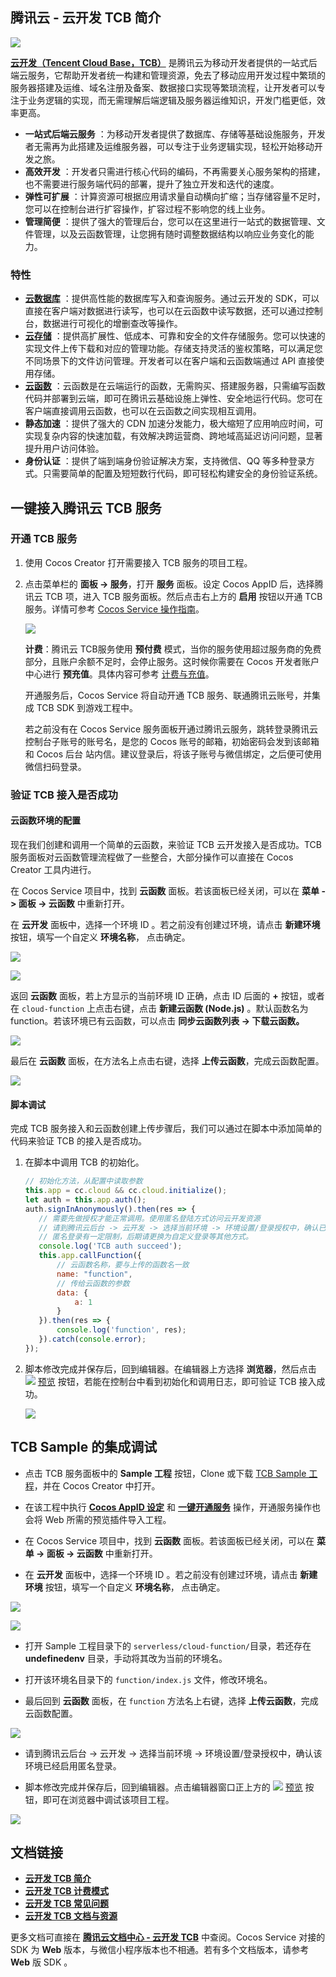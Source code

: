 ## 腾讯云 - 云开发 TCB 简介
![](image/tencent-cloud-logo.png)

[**云开发（Tencent Cloud Base，TCB）**](https://cloud.tencent.com/product/tcb) 是腾讯云为移动开发者提供的一站式后端云服务，它帮助开发者统一构建和管理资源，免去了移动应用开发过程中繁琐的服务器搭建及运维、域名注册及备案、数据接口实现等繁琐流程，让开发者可以专注于业务逻辑的实现，而无需理解后端逻辑及服务器运维知识，开发门槛更低，效率更高。

-  **一站式后端云服务** ：为移动开发者提供了数据库、存储等基础设施服务，开发者无需再为此搭建及运维服务器，可以专注于业务逻辑实现，轻松开始移动开发之旅。
-  **高效开发** ：开发者只需进行核心代码的编码，不再需要关心服务架构的搭建，也不需要进行服务端代码的部署，提升了独立开发和迭代的速度。
-  **弹性可扩展** ：计算资源可根据应用请求量自动横向扩缩；当存储容量不足时，您可以在控制台进行扩容操作，扩容过程不影响您的线上业务。
-  **管理简便** ：提供了强大的管理后台，您可以在这里进行一站式的数据管理、文件管理，以及云函数管理，让您拥有随时调整数据结构以响应业务变化的能力。

### 特性
- [**云数据库**](https://cloud.tencent.com/document/product/876/19369) ：提供高性能的数据库写入和查询服务。通过云开发的 SDK，可以直接在客户端对数据进行读写，也可以在云函数中读写数据，还可以通过控制台，数据进行可视化的增删查改等操作。
- [**云存储**](https://cloud.tencent.com/document/product/876/19376) ：提供高扩展性、低成本、可靠和安全的文件存储服务。您可以快速的实现文件上传下载和对应的管理功能。存储支持灵活的鉴权策略，可以满足您不同场景下的文件访问管理。开发者可以在客户端和云函数端通过 API 直接使用存储。
- [**云函数**](https://cloud.tencent.com/document/product/876/41762) ：云函数是在云端运行的函数，无需购买、搭建服务器，只需编写函数代码并部署到云端，即可在腾讯云基础设施上弹性、安全地运行代码。您可在客户端直接调用云函数，也可以在云函数之间实现相互调用。
- **静态加速** ：提供了强大的 CDN 加速分发能力，极大缩短了应用响应时间，可实现复杂内容的快速加载，有效解决跨运营商、跨地域高延迟访问问题，显著提升用户访问体验。
- **身份认证** ：提供了端到端身份验证解决方案，支持微信、QQ 等多种登录方式。只需要简单的配置及短短数行代码，即可轻松构建安全的身份验证系统。

## 一键接入腾讯云 TCB 服务

### 开通 TCB 服务

1. 使用 Cocos Creator 打开需要接入 TCB 服务的项目工程。

2. 点击菜单栏的 **面板 -> 服务**，打开 **服务** 面板。设定 Cocos AppID 后，选择腾讯云 TCB 项，进入 TCB 服务面板。然后点击右上方的 **启用** 按钮以开通 TCB 服务。详情可参考 [Cocos Service 操作指南](../user-guide.md)。

	![](tcb/tcb-provisioning.jpg)

	**计费**：腾讯云 TCB服务使用 **预付费** 模式，当你的服务使用超过服务商的免费部分，且账户余额不足时，会停止服务。这时候你需要在 Cocos 开发者账户中心进行 **预充值**。具体内容可参考 [计费与充值](../billing-and-charge.md)。

	开通服务后，Cocos Service 将自动开通 TCB 服务、联通腾讯云账号，并集成 TCB SDK 到游戏工程中。
    
	若之前没有在 Cocos Service 服务面板开通过腾讯云服务，跳转登录腾讯云控制台子账号的账号名，是您的 Cocos 账号的邮箱，初始密码会发到该邮箱和 Cocos 后台 站内信。建议登录后，将该子账号与微信绑定，之后便可使用微信扫码登录。

    
### 验证 TCB 接入是否成功

#### 云函数环境的配置

现在我们创建和调用一个简单的云函数，来验证 TCB 云开发接入是否成功。TCB 服务面板对云函数管理流程做了一些整合，大部分操作可以直接在 Cocos Creator 工具内进行。

在 Cocos Service 项目中，找到 **云函数** 面板。若该面板已经关闭，可以在 **菜单 -> 面板 -> 云函数** 中重新打开。

在 **云开发** 面板中，选择一个环境 ID 。若之前没有创建过环境，请点击 **新建环境** 按钮，填写一个自定义 **环境名称**， 点击确定。

![](tcb/tcb/tcb-env-panel.jpg)

![](tcb/tcb-env-id.jpg)

返回 **云函数** 面板，若上方显示的当前环境 ID 正确，点击 ID 后面的 **+** 按钮，或者在 `cloud-function` 上点击右键，点击 **新建云函数 (Node.js)** 。默认函数名为 function。若该环境已有云函数，可以点击 **同步云函数列表 -> 下载云函数。**

![](tcb/tcb-new-function.jpg)

最后在 **云函数** 面板，在方法名上点击右键，选择 **上传云函数**，完成云函数配置。

![](tcb/tcb-upload-function.jpg)

#### 脚本调试

完成 TCB 服务接入和云函数创建上传步骤后，我们可以通过在脚本中添加简单的代码来验证 TCB 的接入是否成功。

1.  在脚本中调用 TCB 的初始化。

	```js
	// 初始化方法，从配置中读取参数
	this.app = cc.cloud && cc.cloud.initialize();
	let auth = this.app.auth();
	auth.signInAnonymously().then(res => {
	   // 需要先做授权才能正常调用。使用匿名登陆方式访问云开发资源
	   // 请到腾讯云后台 -> 云开发 -> 选择当前环境 -> 环境设置/登录授权中，确认已经启用匿名登录
	   // 匿名登录有一定限制，后期请更换为自定义登录等其他方式。
	   console.log('TCB auth succeed');
	   this.app.callFunction({
	       // 云函数名称，要与上传的函数名一致
	       name: "function",
	       // 传给云函数的参数
	       data: {
	           a: 1
	       }
	   }).then(res => {
	       console.log('function', res);
	   }).catch(console.error);
	});
	```

2. 脚本修改完成并保存后，回到编辑器。在编辑器上方选择 **浏览器**，然后点击 ![](./image/preview-button.jpg) [预览](../getting-started/basics/preview-build.md) 按钮，若能在控制台中看到初始化和调用日志，即可验证 TCB 接入成功。

    ![](tcb/tcb-debugging.jpg)


## TCB Sample 的集成调试

- 点击 TCB 服务面板中的 **Sample 工程** 按钮，Clone 或下载 [TCB Sample 工程](https://github.com/CocosService/tcbDemo)，并在 Cocos Creator 中打开。

- 在该工程中执行 [**Cocos AppID 设定**](../setting-cocos-appid.md) 和 [**一键开通服务**](../oneclick-provisioning.md) 操作，开通服务操作也会将 Web 所需的预览插件导入工程。

- 在 Cocos Service 项目中，找到 **云函数** 面板。若该面板已经关闭，可以在 **菜单 -> 面板 -> 云函数** 中重新打开。

- 在 **云开发** 面板中，选择一个环境 ID 。若之前没有创建过环境，请点击 **新建环境** 按钮，填写一个自定义 **环境名称**， 点击确定。

![](tcb/tcb-env-panel.jpg)

![](tcb/tcb-env-id.jpg)

- 打开 Sample 工程目录下的 `serverless/cloud-function/`目录，若还存在 **undefinedenv** 目录，手动将其改为当前的环境名。

- 打开该环境名目录下的 `function/index.js` 文件，修改环境名。

- 最后回到 **云函数** 面板，在 `function` 方法名上右键，选择 **上传云函数**，完成云函数配置。

![](tcb/tcb-upload-function.jpg)

- 请到腾讯云后台 -> 云开发 -> 选择当前环境 -> 环境设置/登录授权中，确认该环境已经启用匿名登录。

- 脚本修改完成并保存后，回到编辑器。点击编辑器窗口正上方的 ![](./image/preview-button.jpg) [预览](../getting-started/basics/preview-build.md) 按钮，即可在浏览器中调试该项目工程。

![](tcb/tcb-sample.jpg)


## 文档链接

- [**云开发 TCB 简介**](https://cloud.tencent.com/document/product/876/18431)
- [**云开发 TCB 计费模式**](https://cloud.tencent.com/document/product/876/18864)
- [**云开发 TCB 常见问题**](https://cloud.tencent.com/product/tcb/faqs)
- [**云开发 TCB 文档与资源**](https://cloud.tencent.com/product/tcb/developer)


更多文档可直接在 [**腾讯云文档中心 - 云开发 TCB**](https://cloud.tencent.com/document/product/876) 中查阅。Cocos Service 对接的 SDK 为 **Web** 版本，与微信小程序版本也不相通。若有多个文档版本，请参考 **Web** 版 SDK 。

